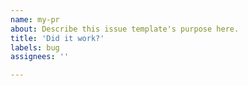 ```yaml
---
name: my-pr
about: Describe this issue template's purpose here.
title: 'Did it work?'
labels: bug
assignees: ''

---
```



